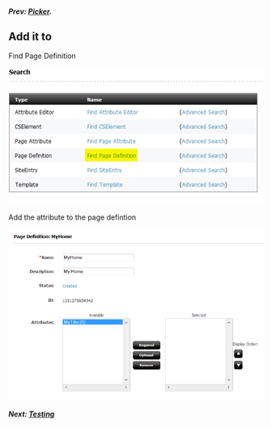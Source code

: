 ##### Prev:  [Picker](Picker.md).

## Add it to 

Find Page Definition

![Find Page Definition](../img/snap6558.png)

Add the attribute to the page defintion

![Add attribute](../img/snap7313.png)

##### Next:  [Testing](Testing.md)




